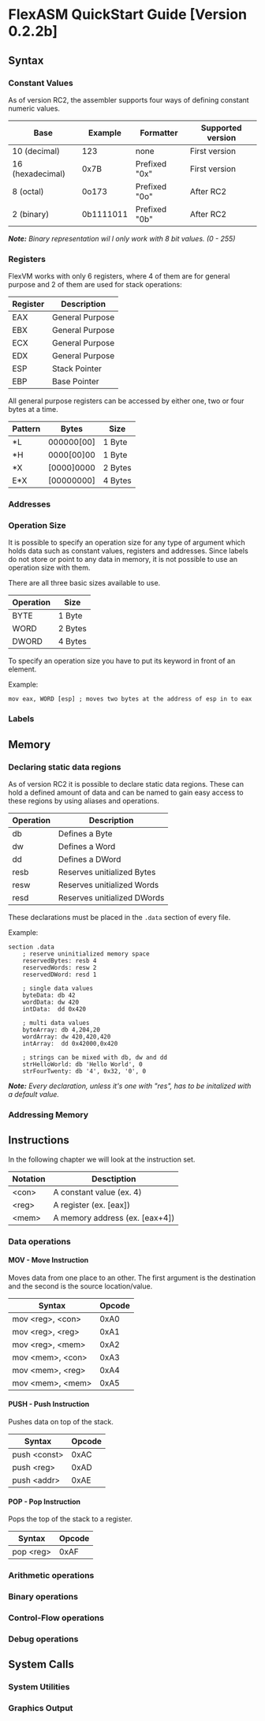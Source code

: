 
# FlexASM QuickStart Guide [Version 0.2.2b]
## Syntax
### Constant Values

As of version RC2, the assembler supports four ways of defining constant numeric values.

| Base | Example | Formatter | Supported version |
| --- | --- | --- | --- |
| 10 (decimal) | 123 | none | First version |
| 16 (hexadecimal) | 0x7B | Prefixed "0x" | First version |
| 8 (octal) | 0o173 | Prefixed "0o" | After RC2 |
| 2 (binary) | 0b1111011 | Prefixed "0b" | After RC2 |

***Note:** Binary representation wil l only work with 8 bit values. (0 - 255)*

### Registers

FlexVM works with only 6 registers, where 4 of them are for general purpose and 2 of them are used for stack operations:

| Register | Description |
|---|---|
| EAX | General Purpose |
| EBX | General Purpose |
| ECX | General Purpose |
| EDX | General Purpose |
| ESP | Stack Pointer |
| EBP | Base Pointer |

All general purpose registers can be accessed by either one, two or four bytes at a time.

| Pattern | Bytes | Size |
|---|---|---|
| \*L | 000000\[00] | 1 Byte |
| \*H | 0000\[00]00 | 1 Byte |
| \*X | \[0000]0000 | 2 Bytes |
| E\*X | \[00000000] | 4 Bytes |

### Addresses

### Operation Size

It is possible to specify an operation size for any type of argument which holds data such as constant values, registers and addresses. Since labels do not store or point to any data in memory, it is not possible to use an operation size with them.

There are all three basic sizes available to use.

| Operation | Size |
|---|---|
| BYTE | 1 Byte |
| WORD | 2 Bytes |
| DWORD | 4 Bytes |

To specify an operation size you have to put its keyword in front of an element.

Example:
```assembly
mov eax, WORD [esp] ; moves two bytes at the address of esp in to eax
```

### Labels
## Memory
### Declaring static data regions

As of version RC2 it is possible to declare static data regions. These can hold a defined amount of data and can be named to gain easy access to these regions by using aliases and operations.

| Operation | Description |
|---|---|
| db | Defines a Byte |
| dw | Defines a Word |
| dd | Defines a DWord |
| resb | Reserves unitialized Bytes |
| resw | Reserves unitialized Words |
| resd | Reserves unitialized DWords |

These declarations must be placed in the `.data` section of every file.

Example:

```assembly
section .data
    ; reserve uninitialized memory space
    reservedBytes: resb 4
    reservedWords: resw 2
    reservedDWord: resd 1

    ; single data values
    byteData: db 42
    wordData: dw 420
    intData:  dd 0x420

    ; multi data values
    byteArray: db 4,204,20
    wordArray: dw 420,420,420
    intArray:  dd 0x42000,0x420
    
    ; strings can be mixed with db, dw and dd
    strHelloWorld: db 'Hello World', 0
    strFourTwenty: db '4', 0x32, '0', 0
```

***Note:** Every declaration, unless it's one with "res", has to be initalized with a default value.*

### Addressing Memory
## Instructions

In the following chapter we will look at the instruction set.

| Notation | Desctiption |
| --- | --- |
| \<con\> | A constant value (ex. 4) |
| \<reg\> | A register (ex. [eax]) |
| \<mem\> | A memory address (ex. [eax+4]) |

### Data operations
#### MOV - Move Instruction

Moves data from one place to an other.
The first argument is the destination and the second is the source location/value.

|  Syntax | Opcode |
|   ---   |  ---   | 
| mov \<reg\>, \<con\> | 0xA0 |
| mov \<reg\>, \<reg\> | 0xA1 |
| mov \<reg\>, \<mem\> | 0xA2 |
| mov \<mem\>, \<con\> | 0xA3 |
| mov \<mem\>, \<reg\> | 0xA4 |
| mov \<mem\>, \<mem\> | 0xA5 |

#### PUSH - Push Instruction
Pushes data on top of the stack.

|  Syntax | Opcode |
|   ---   |  ---   | 
| push \<const\> | 0xAC |
| push \<reg\> | 0xAD |
| push \<addr\> | 0xAE |

#### POP - Pop Instruction
Pops the top of the stack to a register.

|  Syntax | Opcode |
|   ---   |  ---   | 
| pop \<reg\> | 0xAF |

### Arithmetic operations
### Binary operations
### Control-Flow operations
### Debug operations
## System Calls
### System Utilities
### Graphics Output
